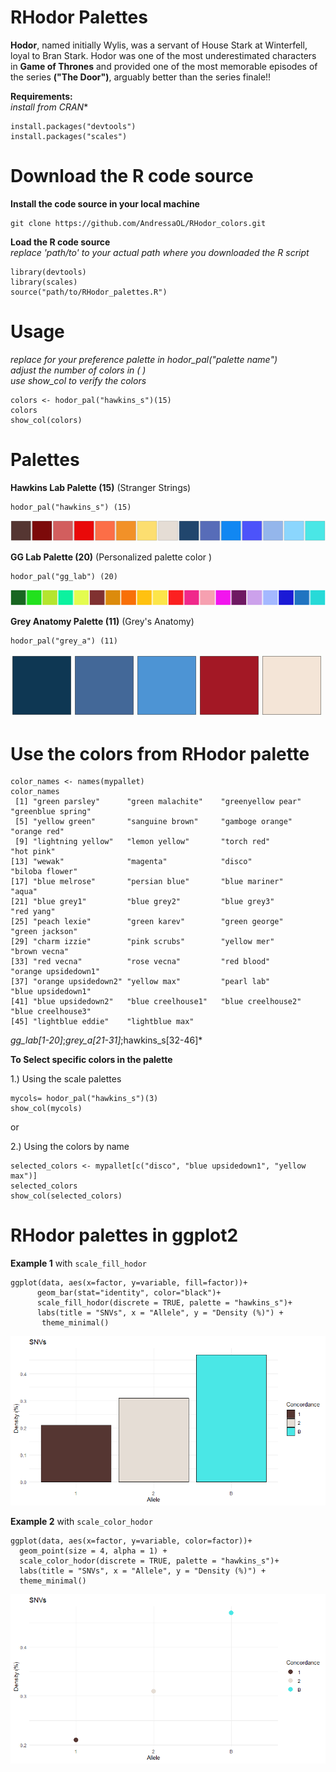 # RHodor Palettes 

**Hodor**, named initially Wylis, was a servant of House Stark at Winterfell, loyal to Bran Stark. Hodor was one of the most underestimated characters in **Game of Thrones** and provided one of the most memorable episodes of the series **("The Door")**, arguably better than the series finale!! <br />

**Requirements:**  <br />
*install from CRAN** <br />

```
install.packages("devtools")
install.packages("scales")
```

# Download the R code source

**Install the code source in your local machine** <br />

```
git clone https://github.com/AndressaOL/RHodor_colors.git
```


**Load the R code source** <br />
*replace 'path/to' to your actual path where you downloaded the R script* <br />

```
library(devtools)
library(scales)
source("path/to/RHodor_palettes.R")

```

# Usage
*replace for your preference palette in hodor_pal("palette name")*  <br />
*adjust the number of colors in ( )* <br />
*use show_col to verify the colors* <br />

```
colors <- hodor_pal("hawkins_s")(15)
colors
show_col(colors)
```

# Palettes 

**Hawkins Lab Palette (15)** (Stranger Strings) <br />

```
hodor_pal("hawkins_s") (15)
```
![image](https://github.com/AndressaOL/RHodor_colors/blob/main/figure/hawkinscolors.png)

**GG Lab Palette (20)** (Personalized palette color ) 

```
hodor_pal("gg_lab") (20)
```
![image](https://github.com/AndressaOL/RHodor_colors/blob/main/figure/gg_labcolors.png)

**Grey Anatomy Palette (11)**  (Grey's Anatomy)  <br />

```
hodor_pal("grey_a") (11)
```
![image](https://github.com/AndressaOL/RHodor_colors/blob/main/figure/greycolors.png) 

# Use the colors from RHodor palette
```
color_names <- names(mypallet)
color_names
 [1] "green parsley"      "green malachite"    "greenyellow pear"   "greenblue spring"  
 [5] "yellow green"       "sanguine brown"     "gamboge orange"     "orange red"        
 [9] "lightning yellow"   "lemon yellow"       "torch red"          "hot pink"          
[13] "wewak"              "magenta"            "disco"              "biloba flower"     
[17] "blue melrose"       "persian blue"       "blue mariner"       "aqua"              
[21] "blue grey1"         "blue grey2"         "blue grey3"         "red yang"          
[25] "peach lexie"        "green karev"        "green george"       "green jackson"     
[29] "charm izzie"        "pink scrubs"        "yellow mer"         "brown vecna"       
[33] "red vecna"          "rose vecna"         "red blood"          "orange upsidedown1"
[37] "orange upsidedown2" "yellow max"         "pearl lab"          "blue upsidedown1"  
[41] "blue upsidedown2"   "blue creelhouse1"   "blue creelhouse2"   "blue creelhouse3"  
[45] "lightblue eddie"    "lightblue max" 
```
*gg_lab[1-20]*;*grey_a[21-31]*;hawkins_s[32-46]* 

**To Select specific colors in the palette** <br />

1.) Using the scale palettes  <br />

```
mycols= hodor_pal("hawkins_s")(3)
show_col(mycols)
```
or <br />

2.) Using the colors by name <br />

```
selected_colors <- mypallet[c("disco", "blue upsidedown1", "yellow max")]
selected_colors
show_col(selected_colors)
```

# RHodor palettes in ggplot2


**Example 1** with `scale_fill_hodor` <br />
```
ggplot(data, aes(x=factor, y=variable, fill=factor))+
      geom_bar(stat="identity", color="black")+
      scale_fill_hodor(discrete = TRUE, palette = "hawkins_s")+
      labs(title = "SNVs", x = "Allele", y = "Density (%)") +
       theme_minimal()
```
![image](https://github.com/AndressaOL/RHodor_colors/blob/main/figure/example1.tiff)

**Example 2** with `scale_color_hodor` <br />

```
ggplot(data, aes(x=factor, y=variable, color=factor))+
  geom_point(size = 4, alpha = 1) +
  scale_color_hodor(discrete = TRUE, palette = "hawkins_s")+
  labs(title = "SNVs", x = "Allele", y = "Density (%)") +
  theme_minimal()
```
![image](https://github.com/AndressaOL/RHodor_colors/blob/main/figure/example2.tiff) 










